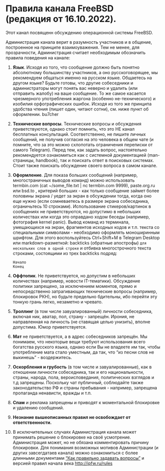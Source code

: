 # Правила канала FreeBSD (редакция от 16.10.2022).

Этот канал посвященн обсуждению операционной системы FreeBSD.

Администрация канала верит в разумность участников и в общение, построенное на принципе взаимоуважения. Тем не менее, для прозрачности, Администрация считает необходимым обозначить правила поведения на канале:

1. **Язык**. Исходя из того, что сообщение должно быть понятно абсолютному большинству участников, а оно русскоговорящее, мы рекомендуем общаться именно на русском языке. Общаетесь на другом языке? Будьте готовы, что другие собеседники и администраторы могут понять вас неверно и удалить (или отправить жалобу) на ваше сообщение. То же самое касается чрезмерного употребления жаргона (особенно не-технического) и изобилия орфографических ошибок. Исходя из того же принципа удобства чтения (пишет один, читают сотни), см. ниже пункт об оформлении. 
bu7cher

2. **Технические вопросы**. Технические вопросы и обсуждения приветствуются, однако стоит помнить, что это НЕ канал бесплатных консультаций. Соответственно, не пишите личных сообщений, не получив согласия на это человека в общем чате (и помните, что за это можно схлопотать ограничения переписки от самого Telegram). Перед тем, как задать вопрос, настоятельно рекомендуется ознакомиться как с системной документацией (man-страницы, handbook), так и поискать ответ в поисковых системах. Стоит также поискать обсуждение своего вопроса в самом канале. 


3. **Оформление**. Для показа больших сообщений (например, многостраничных выводов команд) можно использовать termbin.com (cat ~/some_file.txt | nc termbin.com 9999), paste.org.ru или bsd.to , критерий больших - как только сообщение займет более половины экрана / уедет за экран в обсуждении тогда, когда оно еще нужно (если сомневаетесь в размере экрана собеседника, ограничьтесь 10 строками). Использование стикеров/картинок в сообщениях не приветствуются, но допустимо в небольших количествах или когда это оправдано ходом беседы (например, фотография kernel panic). Вывод команд из терминала, умещающихся на экран, фрагментов исходных кодов и т.п. текста со специальными символами - необходимо оформлять моноширинным шрифтом. Для этого воспользуйтесь Ctrl+Shift+M в Telegram Desktop или markdown-разметкой: backticks (обратные апострофы) `для нескольких слов в одной строке` и отбивка многострочного текста строками, состоящими из трех backticks подряд:
    ```
    Начало
    Конец
    ```

4. **Оффтопик**. Не приветствуется, но допустим в небольших количествах (например, новости IT-тематики). Обсуждение политики запрещено, за исключением моментов, прямо и непосредственно затрагивающих технические вопросы (например, блокировок РКН), но будьте предельно бдительны, ибо перейти эту тонкую грань легко, незаметно и чревато.

   
5. **Троллинг** (в том числе завуалированный) личности собеседника, включая ник, аватар, пол, страну - запрещён. Ирония, не направленная на личность (не ставящая целью унизить), вполне допустима. Юмор приветствуется. 


6. **Мат** не приветствуется, а в адрес собеседников запрещён. Мы понимаем, что некоторые вещи требуют использования всего богатства русского языка, однако если Вы не владеете им так, чтобы употребление мата стало уместным, да так, что “из песни слов не выкинешь” - воздержитесь. 


7. **Оскорбления и грубость** (в том числе и завуалированные), как в отношении личности собеседника, так и его национальности, страны, народа, пола, вероисповедания, политических взглядов и т.д запрещены. Поскольку чат публичный, соблюдайте также законодательство РФ и страны пребывания - например, запрещена пропаганда ненависти, вражды и т.п. 


8. **Спам** и реклама запрещены и приводят к моментальной блокировке и удалению сообщений. 


9. **Незнание вышеописанных правил не освобождает от ответственности.**


10. В исключительных случаях Администрация канала может принимать решение о блокировке на своё усмотрение. Администрация может, но не обязана комментировать причину блокировки. Для понимания возможных мотивов Администрации (и других завсегдатаев канала) можно ознакомиться с более длинными документами [“Как правильно задавать вопросы”](https://parallel.ru/cluster/smart-questions-ru.html) и версией правил начала века http://ipfw.ru/rules
